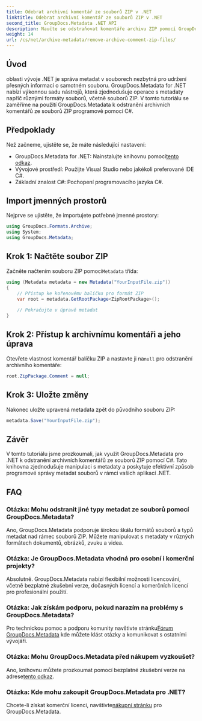 ```yaml
---
title: Odebrat archivní komentář ze souborů ZIP v .NET
linktitle: Odebrat archivní komentář ze souborů ZIP v .NET
second_title: GroupDocs.Metadata .NET API
description: Naučte se odstraňovat komentáře archivu ZIP pomocí GroupDocs.Metadata pro .NET. Vylepšete své dovednosti v oblasti správy metadat.
weight: 14
url: /cs/net/archive-metadata/remove-archive-comment-zip-files/
---
```

## Úvod
oblasti vývoje .NET je správa metadat v souborech nezbytná pro udržení přesných informací o samotném souboru. GroupDocs.Metadata for .NET nabízí výkonnou sadu nástrojů, která zjednodušuje operace s metadaty napříč různými formáty souborů, včetně souborů ZIP. V tomto tutoriálu se zaměříme na použití GroupDocs.Metadata k odstranění archivních komentářů ze souborů ZIP programově pomocí C#. 
## Předpoklady
Než začneme, ujistěte se, že máte následující nastavení:
-  GroupDocs.Metadata for .NET: Nainstalujte knihovnu pomocí[tento odkaz](https://releases.groupdocs.com/metadata/net/).
- Vývojové prostředí: Použijte Visual Studio nebo jakékoli preferované IDE C#.
- Základní znalost C#: Pochopení programovacího jazyka C#.

## Import jmenných prostorů
Nejprve se ujistěte, že importujete potřebné jmenné prostory:
```csharp
using GroupDocs.Formats.Archive;
using System;
using GroupDocs.Metadata;
```

## Krok 1: Načtěte soubor ZIP
 Začněte načtením souboru ZIP pomocí`Metadata` třída:
```csharp
using (Metadata metadata = new Metadata("YourInputFile.zip"))
{
    // Přístup ke kořenovému balíčku pro formát ZIP
    var root = metadata.GetRootPackage<ZipRootPackage>();
    
    // Pokračujte v úpravě metadat
}
```
## Krok 2: Přístup k archivnímu komentáři a jeho úprava
Otevřete vlastnost komentář balíčku ZIP a nastavte ji na`null` pro odstranění archivního komentáře:
```csharp
root.ZipPackage.Comment = null;
```
## Krok 3: Uložte změny
Nakonec uložte upravená metadata zpět do původního souboru ZIP:
```csharp
metadata.Save("YourInputFile.zip");
```

## Závěr
V tomto tutoriálu jsme prozkoumali, jak využít GroupDocs.Metadata pro .NET k odstranění archivních komentářů ze souborů ZIP pomocí C#. Tato knihovna zjednodušuje manipulaci s metadaty a poskytuje efektivní způsob programové správy metadat souborů v rámci vašich aplikací .NET.

## FAQ
### Otázka: Mohu odstranit jiné typy metadat ze souborů pomocí GroupDocs.Metadata?
Ano, GroupDocs.Metadata podporuje širokou škálu formátů souborů a typů metadat nad rámec souborů ZIP. Můžete manipulovat s metadaty v různých formátech dokumentů, obrázků, zvuku a videa.
### Otázka: Je GroupDocs.Metadata vhodná pro osobní i komerční projekty?
Absolutně. GroupDocs.Metadata nabízí flexibilní možnosti licencování, včetně bezplatné zkušební verze, dočasných licencí a komerčních licencí pro profesionální použití.
### Otázka: Jak získám podporu, pokud narazím na problémy s GroupDocs.Metadata?
 Pro technickou pomoc a podporu komunity navštivte stránku[Fórum GroupDocs.Metadata](https://forum.groupdocs.com/c/metadata/14) kde můžete klást otázky a komunikovat s ostatními vývojáři.
### Otázka: Mohu GroupDocs.Metadata před nákupem vyzkoušet?
 Ano, knihovnu můžete prozkoumat pomocí bezplatné zkušební verze na adrese[tento odkaz](https://releases.groupdocs.com/).
### Otázka: Kde mohu zakoupit GroupDocs.Metadata pro .NET?
 Chcete-li získat komerční licenci, navštivte[nákupní stránku](https://purchase.groupdocs.com/buy) pro GroupDocs.Metadata.